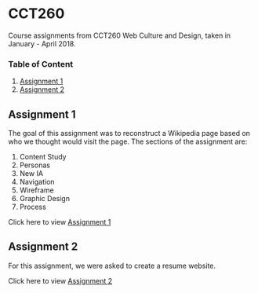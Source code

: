 # CCT260
Course assignments from CCT260 Web Culture and Design, taken in January - April 2018.

### Table of Content
1. [Assignment 1](#assignment-1)
2. [Assignment 2](#assignment-2)

## Assignment 1
The goal of this assignment was to reconstruct a Wikipedia page based on who we thought would visit the page.
The sections of the assignment are:
1. Content Study
2. Personas
3. New IA
4. Navigation 
5. Wireframe
6. Graphic Design
7. Process

Click here to view [Assignment 1](a1)

## Assignment 2
For this assignment, we were asked to create a resume website.

Click here to view [Assignment 2](a2)
